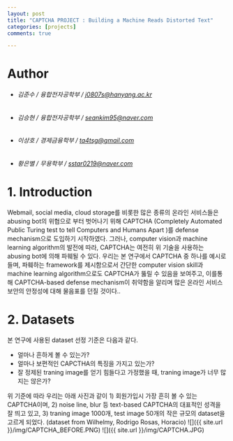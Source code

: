 ```yaml
---
layout: post
title: "CAPTCHA PROJECT : Building a Machine Reads Distorted Text"
categories: [projects]
comments: true

---
```



<!--more-->
# Author

* ###### 김준수  / 융합전자공학부 /  j0807s@hanyang.ac.kr
* ###### 김승현  / 융합전자공학부 /  seankim95@naver.com
* ###### 이상호  / 경제금융학부  /   ta4tsg@gmail.com
* ###### 황은별  / 무용학부      /   sstar0219@naver.com

# 1. Introduction

Webmail, social media, cloud storage를 비롯한 많은 종류의 온라인 서비스들은 abusing bot의 위협으로 부터 벗어나기 위해 CAPTCHA (Completely Automated Public Turing test to tell Computers and Humans Apart )를 defense mechanism으로 도입하기 시작하였다. 그러나, computer vision과 machine learning algorithm의 발전에 따라, CAPTCHA는 여전히 위 기술을 사용하는 abusing bot에 의해 파훼될 수 있다. 우리는 본 연구에서 CAPTCHA 중 하나를 예시로 들며, 파훼하는 framework를 제시함으로서 간단한 computer vision skill과 machine learning algorithm으로도 CAPTCHA가 뚫릴 수 있음을 보여주고, 이를통해 CAPTCHA-based defense mechanism이 취약함을 알리며 많은 온라인 서비스 보안의 안정성에 대해 물음표를 던질 것이다.. 

# 2. Datasets

본 연구에 사용된 dataset 선정 기준은 다음과 같다.
* 얼마나 흔하게 볼 수 있는가?
* 얼마나 보편적인 CAPCTHA의 특징을 가지고 있는가?
* 잘 정제된 traning image를 얻기 힘들다고 가정했을 때, traning image가 너무 많지는 않은가?

위 기준에 따라 우리는  아래 사진과 같이 1) 회원가입시 가장 흔히 볼 수 있는 CAPTCHA이며, 2) noise line, blur 등 text-based CAPTCHA의 대표적인 성격을 잘 띄고 있고, 3) traning image 1000개, test image 50개의 작은 규모의 dataset을 고르게 되었다. (dataset from Wilhelmy, Rodrigo Rosas, Horacio) 
![]({{ site.url }}/img/CAPTCHA_BEFORE.PNG)
![]({{ site.url }}/img/CAPTCHA.JPG)
